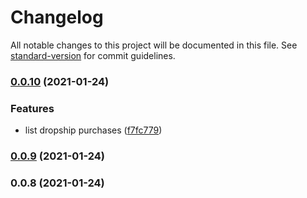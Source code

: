 # Changelog

All notable changes to this project will be documented in this file. See [standard-version](https://github.com/conventional-changelog/standard-version) for commit guidelines.

### [0.0.10](https://github.com/taact-dev/jetti.cli/compare/v0.0.8...v0.0.10) (2021-01-24)


### Features

* list dropship purchases ([f7fc779](https://github.com/taact-dev/jetti.cli/commit/f7fc779aeca190f2d689360c5bd81ab79b7e2b7f))

### [0.0.9](https://github.com/taact-dev/jetti.cli/compare/v0.0.8...v0.0.9) (2021-01-24)

### 0.0.8 (2021-01-24)
